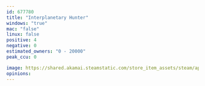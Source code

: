 ```yaml
---
id: 677780
title: "Interplanetary Hunter"
windows: "true"
mac: "false"
linux: false
positive: 4
negative: 0
estimated_owners: "0 - 20000"
peak_ccu: 0

image: https://shared.akamai.steamstatic.com/store_item_assets/steam/apps/677780/header.jpg?t=1513814989
opinions:
---
```

